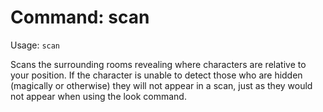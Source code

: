 # Command: scan
Usage: `scan`

Scans the surrounding rooms revealing where characters are relative to your
position. If the character is unable to detect those who are hidden (magically
or otherwise) they will not appear in a scan, just as they would not appear when
using the look command.
